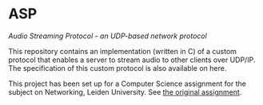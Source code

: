# ASP
_Audio Streaming Protocol - an UDP-based network protocol_

This repository contains an implementation (written in C) of a custom protocol that enables a server to stream audio to other clients over UDP/IP.
The specification of this custom protocol is also available on here.

This project has been set up for a Computer Science assignment for the subject on Networking, Leiden University. See [the original assignment](http://liacs.leidenuniv.nl/~wijshoffhag/NETWERKEN2019/assignment2.pdf "LIACS Networking assignment 2 - 2019").
